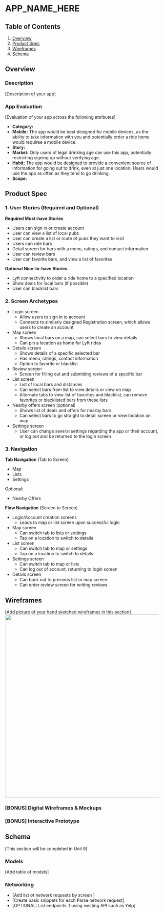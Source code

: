# APP_NAME_HERE

## Table of Contents
1. [Overview](#Overview)
1. [Product Spec](#Product-Spec)
1. [Wireframes](#Wireframes)
2. [Schema](#Schema)

## Overview
### Description
[Description of your app]

### App Evaluation
[Evaluation of your app across the following attributes]
- **Category:** 
- **Mobile:** The app would be best designed for mobile devices, as the ability to take information with you and potentially order a ride home would requiree a mobile device.
- **Story:** 
- **Market:** Only users of legal drinking age can use this app, potentially restricting signing up without verifying age.
- **Habit:** The app would be designed to provide a convenient source of information for going out to drink, even at just one location. Users would use the app as often as they tend to go drinking.
- **Scope:** 

## Product Spec

### 1. User Stories (Required and Optional)

**Required Must-have Stories**

* Users can sign in or create account
* User can view a list of local pubs
* User can create a list or route of pubs they want to visit
* Users can rate bars
* Detail screen for bars with a menu, ratings, and contact information
* User can review bars
* User can favorite bars, and view a list of favorites

**Optional Nice-to-have Stories**

* Lyft connectivity to order a ride home to a specified location
* Show deals for local bars (if possible)
* User can blacklist bars

### 2. Screen Archetypes

* Login screen
   * Allow users to sign in to account
   * Connects to similarly designed Registration screen, which allows users to create an account
* Map screen
   * Shows local bars on a map, can select bars to view details
   * Can pin a location as home for Lyft rides
* Details screen
   * Shows details of a specific selected bar
   * Has menu, ratings, contact information
   * Option to favorite or blacklist
* Review screen
   * Screen for filling out and submitting reviews of a specific bar
* List screen
   * List of local bars and distances
   * Can select bars from list to view details or view on map
   * Alternate tabs to view list of favorites and blacklist, can remove favorites or blacklisted bars from these lists
* Nearby offers screen (optional)
   * Shows list of deals and offers for nearby bars 
   * Can select bars to go straight to detail screen or view location on map
* Settings screen
   * User can change several settings regarding the app or their account, or log out and be returned to the login screen

### 3. Navigation

**Tab Navigation** (Tab to Screen)

* Map
* Lists
* Settings

Optional:
* Nearby Offers

**Flow Navigation** (Screen to Screen)

* Login/Account creation screens
   * Leads to map or list screen upon successful login
* Map screen
   * Can switch tab to lists or settings
   * Tap on a location to switch to details
* List screen
   * Can switch tab to map or settings
   * Tap on a location to switch to details
* Settings screen
   * Can switch tab to map or lists
   * Can log out of account, returning to login screen
* Details screen
   * Can back out to previous list or map screen
   * Can enter review screen for writing reviews

## Wireframes
[Add picture of your hand sketched wireframes in this section]
<img src="YOUR_WIREFRAME_IMAGE_URL" width=600>

### [BONUS] Digital Wireframes & Mockups

### [BONUS] Interactive Prototype

## Schema 
[This section will be completed in Unit 9]
### Models
[Add table of models]
### Networking
- [Add list of network requests by screen ]
- [Create basic snippets for each Parse network request]
- [OPTIONAL: List endpoints if using existing API such as Yelp]